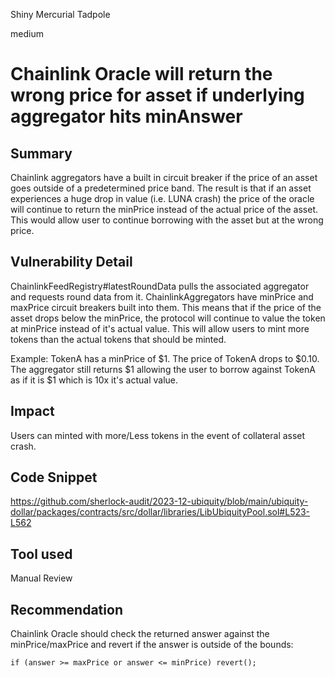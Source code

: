 Shiny Mercurial Tadpole

medium

# Chainlink Oracle will return the wrong price for asset if underlying aggregator hits minAnswer

## Summary
Chainlink aggregators have a built in circuit breaker if the price of an asset goes outside of a predetermined price band. The result is that if an asset experiences a huge drop in value (i.e. LUNA crash) the price of the oracle will continue to return the minPrice instead of the actual price of the asset. This would allow user to continue borrowing with the asset but at the wrong price.
## Vulnerability Detail
ChainlinkFeedRegistry#latestRoundData pulls the associated aggregator and requests round data from it. ChainlinkAggregators have minPrice and maxPrice circuit breakers built into them. This means that if the price of the asset drops below the minPrice, the protocol will continue to value the token at minPrice instead of it's actual value. This will allow users to mint more tokens than the actual tokens that should be minted.

Example: TokenA has a minPrice of $1. The price of TokenA drops to $0.10. The aggregator still returns $1 allowing the user to borrow against TokenA as if it is $1 which is 10x it's actual value.
## Impact
Users can minted with more/Less tokens in the event of collateral asset crash.
## Code Snippet
https://github.com/sherlock-audit/2023-12-ubiquity/blob/main/ubiquity-dollar/packages/contracts/src/dollar/libraries/LibUbiquityPool.sol#L523-L562
## Tool used

Manual Review

## Recommendation
Chainlink Oracle should check the returned answer against the minPrice/maxPrice and revert if the answer is outside of the bounds:

`if (answer >= maxPrice or answer <= minPrice) revert();
`